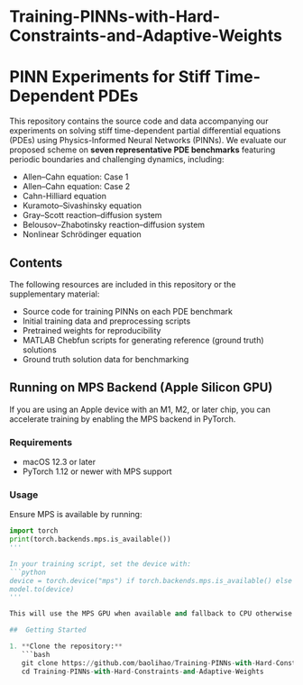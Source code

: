 # Training-PINNs-with-Hard-Constraints-and-Adaptive-Weights
# PINN Experiments for Stiff Time-Dependent PDEs

This repository contains the source code and data accompanying our experiments on solving stiff time-dependent partial differential equations (PDEs) using Physics-Informed Neural Networks (PINNs). We evaluate our proposed scheme on **seven representative PDE benchmarks** featuring periodic boundaries and challenging dynamics, including:

- Allen–Cahn equation: Case 1
- Allen–Cahn equation: Case 2
- Cahn-Hilliard equation 
- Kuramoto–Sivashinsky equation  
- Gray–Scott reaction–diffusion system  
- Belousov–Zhabotinsky reaction–diffusion system  
- Nonlinear Schrödinger equation
  
##  Contents

The following resources are included in this repository or the supplementary material:

-  Source code for training PINNs on each PDE benchmark
-  Initial training data and preprocessing scripts
-  Pretrained weights for reproducibility
-  MATLAB Chebfun scripts for generating reference (ground truth) solutions
-  Ground truth solution data for benchmarking

## Running on MPS Backend (Apple Silicon GPU)
If you are using an Apple device with an M1, M2, or later chip, you can accelerate training by enabling the MPS backend in PyTorch.

### Requirements
- macOS 12.3 or later
- PyTorch 1.12 or newer with MPS support

### Usage
Ensure MPS is available by running:
```python
import torch
print(torch.backends.mps.is_available())
'''

In your training script, set the device with:
```python
device = torch.device("mps") if torch.backends.mps.is_available() else torch.device("cpu")
model.to(device)
'''

This will use the MPS GPU when available and fallback to CPU otherwise.

##  Getting Started

1. **Clone the repository:**
   ```bash
   git clone https://github.com/baolihao/Training-PINNs-with-Hard-Constraints-and-Adaptive-Weights.git
   cd Training-PINNs-with-Hard-Constraints-and-Adaptive-Weights

